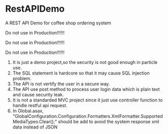 # RestAPIDemo
A REST API Demo for coffee shop ordering system

Do not use in Production!!!!!!

Do not use in Production!!!!!!

Do not use in Production!!!!!!

1. It is just a demo project,so the security is not good enough in particle use.
2. The SQL statement is hardcore so that it may cause SQL injection problem.
3. The API is not vertify the user in a secure way.
4. The API use post method to process user login data which is plain text and cause security leak.
5. It is not a standarded MVC project since it just use controller function to handle restful api request.
6. In Global.asax, "GlobalConfiguration.Configuration.Formatters.XmlFormatter.SupportedMediaTypes.Clear();" should be add to avoid the system response xml data instead of JSON 
